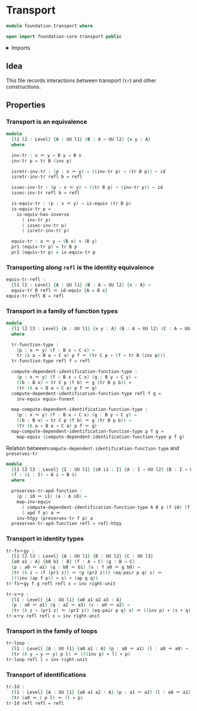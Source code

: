 # Transport

```agda
module foundation.transport where

open import foundation-core.transport public
```

<details><summary>Imports</summary>

```agda
open import foundation.action-on-identifications-dependent-functions
open import foundation.action-on-identifications-functions
open import foundation.dependent-pair-types
open import foundation.equality-cartesian-product-types
open import foundation.function-extensionality
open import foundation.functions
open import foundation.universe-levels

open import foundation-core.dependent-identifications
open import foundation-core.equality-dependent-pair-types
open import foundation-core.equivalences
open import foundation-core.homotopies
open import foundation-core.identity-types
```

</details>

## Idea

This file records interactions between transport (`tr`) and other constructions.

## Properties

### Transport is an equivalence

```agda
module _
  {l1 l2 : Level} {A : UU l1} (B : A → UU l2) {x y : A}
  where

  inv-tr : x ＝ y → B y → B x
  inv-tr p = tr B (inv p)

  isretr-inv-tr : (p : x ＝ y) → ((inv-tr p) ∘ (tr B p)) ~ id
  isretr-inv-tr refl b = refl

  issec-inv-tr : (p : x ＝ y) → ((tr B p) ∘ (inv-tr p)) ~ id
  issec-inv-tr refl b = refl

  is-equiv-tr : (p : x ＝ y) → is-equiv (tr B p)
  is-equiv-tr p =
    is-equiv-has-inverse
      ( inv-tr p)
      ( issec-inv-tr p)
      ( isretr-inv-tr p)

  equiv-tr : x ＝ y → (B x) ≃ (B y)
  pr1 (equiv-tr p) = tr B p
  pr2 (equiv-tr p) = is-equiv-tr p
```

### Transporting along `refl` is the identity equivalence

```agda
equiv-tr-refl :
  {l1 l2 : Level} {A : UU l1} (B : A → UU l2) {x : A} →
  equiv-tr B refl ＝ id-equiv {A = B x}
equiv-tr-refl B = refl
```

### Transport in a family of function types

```agda
module _
  {l1 l2 l3 : Level} {A : UU l1} {x y : A} (B : A → UU l2) (C : A → UU l3)
  where

  tr-function-type :
    (p : x ＝ y) (f : B x → C x) →
    tr (λ a → B a → C a) p f ＝ (tr C p ∘ (f ∘ tr B (inv p)))
  tr-function-type refl f = refl

  compute-dependent-identification-function-type :
    (p : x ＝ y) (f : B x → C x) (g : B y → C y) →
    ((b : B x) → tr C p (f b) ＝ g (tr B p b)) ≃
    (tr (λ a → B a → C a) p f ＝ g)
  compute-dependent-identification-function-type refl f g =
    inv-equiv equiv-funext

  map-compute-dependent-identification-function-type :
    (p : x ＝ y) (f : B x → C x) (g : B y → C y) →
    ((b : B x) → tr C p (f b) ＝ g (tr B p b)) →
    (tr (λ a → B a → C a) p f ＝ g)
  map-compute-dependent-identification-function-type p f g =
    map-equiv (compute-dependent-identification-function-type p f g)
```

Relation between`compute-dependent-identification-function-type` and
`preserves-tr`

```agda
module _
  {l1 l2 l3 : Level} {I : UU l1} {i0 i1 : I} {A : I → UU l2} {B : I → UU l3}
  (f : (i : I) → A i → B i)
  where

  preserves-tr-apd-function :
    (p : i0 ＝ i1) (a : A i0) →
    map-inv-equiv
      ( compute-dependent-identification-function-type A B p (f i0) (f i1))
      ( apd f p) a ＝
    inv-htpy (preserves-tr f p) a
  preserves-tr-apd-function refl = refl-htpy
```

### Transport in identity types

```agda
tr-fx＝gy :
  {l1 l2 l3 : Level} {A : UU l1} {B : UU l2} {C : UU l3}
  {a0 a1 : A} {b0 b1 : B} (f : A → C) (g : B → C)
  (p : a0 ＝ a1) (q : b0 ＝ b1) (s : f a0 ＝ g b0) →
  (tr (λ z → (f (pr1 z)) ＝ (g (pr2 z))) (eq-pair p q) s) ＝
  (((inv (ap f p)) ∙ s) ∙ (ap g q))
tr-fx＝gy f g refl refl s = inv right-unit

tr-x＝y :
  {l1 : Level} {A : UU l1} {a0 a1 a2 a3 : A}
  (p : a0 ＝ a1) (q : a2 ＝ a3) (s : a0 ＝ a2) →
  (tr (λ z → (pr1 z) ＝ (pr2 z)) (eq-pair p q) s) ＝ ((inv p) ∙ (s ∙ q))
tr-x＝y refl refl s = inv right-unit
```

### Transport in the family of loops

```agda
tr-loop :
  {l1 : Level} {A : UU l1} {a0 a1 : A} (p : a0 ＝ a1) (l : a0 ＝ a0) →
  (tr (λ y → y ＝ y) p l) ＝ (((inv p) ∙ l) ∙ p)
tr-loop refl l = inv right-unit
```

### Transport of identifications

```agda
tr-Id :
  {l1 : Level} {A : UU l1} {a0 a1 a2 : A} (p : a1 ＝ a2) (l : a0 ＝ a1) →
  (tr (a0 ＝_) p l) ＝ (l ∙ p)
tr-Id refl refl = refl
```
